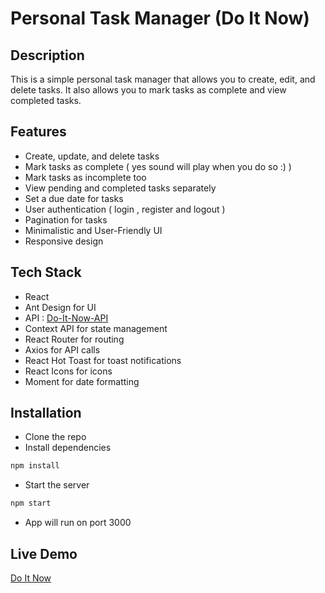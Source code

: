 # Personal Task Manager (Do It Now)

## Description

This is a simple personal task manager that allows you to create, edit, and delete tasks. It also allows you to mark tasks as complete and view completed tasks. 

## Features

-  Create, update, and delete tasks
-  Mark tasks as complete ( yes sound will play when you do so :) )
-  Mark tasks as incomplete too
-  View pending and completed tasks separately
-  Set a due date for tasks
-  User authentication ( login , register and logout )
-  Pagination for tasks
-  Minimalistic and User-Friendly UI
-  Responsive design

## Tech Stack

-  React
- Ant Design for UI
-  API : [Do-It-Now-API ](https://github.com/Velogan-Boy/do-it-now-api)
- Context API for state management
- React Router for routing
- Axios for API calls
- React Hot Toast for toast notifications
- React Icons for icons
- Moment for date formatting


## Installation

-  Clone the repo
-  Install dependencies

```bash
npm install
```

-  Start the server

```bash
npm start
```

-  App will run on port 3000

## Live Demo

[Do It Now](https://do-it-now.vercel.app/)

